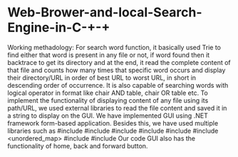 # Web-Brower-and-local-Search-Engine-in-C-+-+
Working methadology:
For search word function, it basically used Trie to find either that word is present in any file or
not, if word found then it backtrace to get its directory and at the end, it read the complete
content of that file and counts how many times that specific word occurs and display their
directory/URL in order of best URL to worst URL, in short in descending order of occurrence. It
is also capable of searching words with logical operator in format like chair AND table, chair OR
table etc. To implement the functionality of displaying content of any file using its path/URL, we
used external libraries to read the file content and saved it in a string to display on the GUI.
We have implemented GUI using .NET framework form-based application. Besides this, we
have used multiple libraries such as
#include <vector>
#include <string>
#include <filesystem>
#include <fstream>
#include <sstream>
#include <unordered_map>
#include <algorithm>
#include <set>
Our code GUI also has the functionality of home, back and forward button.
